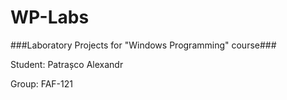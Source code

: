WP-Labs
=======

###Laboratory Projects for "Windows Programming" course###

Student: Patrașco Alexandr

Group:   FAF-121
